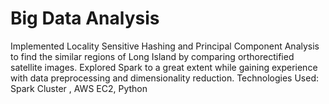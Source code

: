 # Big Data Analysis

Implemented Locality Sensitive Hashing and Principal Component Analysis to find the similar regions of Long Island by comparing orthorectified satellite images. Explored Spark to a great extent while gaining experience with data preprocessing and dimensionality reduction.
Technologies Used: Spark Cluster , AWS EC2, Python
